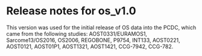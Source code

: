 # Release notes for os_v1.0

This version was used for the initial release of OS data into the PCDC, which came from the following studies: AOST0331/EURAMOS1, Sarcome13/OS2016, OS2006, REGOBONE, P9754, INT133, AOST0221, AOST0121, AOST01P1, AOST1321, AOST1421, CCG-7942, CCG-782.
